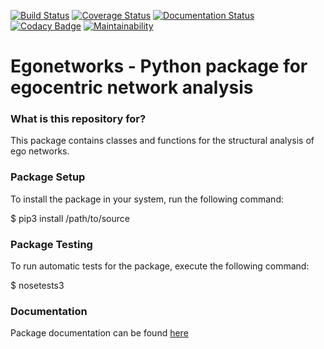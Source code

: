 [![Build Status](https://travis-ci.org/valearna/egonetworks.svg?branch=master)](https://travis-ci.org/valearna/egonetworks) [![Coverage Status](https://coveralls.io/repos/github/valearna/egonetworks/badge.svg?branch=master)](https://coveralls.io/github/valearna/egonetworks?branch=master) [![Documentation Status](https://readthedocs.org/projects/egonetworks/badge/?version=latest)](http://egonetworks.readthedocs.io/en/latest/?badge=latest) [![Codacy Badge](https://api.codacy.com/project/badge/Grade/e7f348baffe147d0986d165d2750bd25)](https://www.codacy.com/app/valearna/egonetworks?utm_source=github.com&amp;utm_medium=referral&amp;utm_content=valearna/egonetworks&amp;utm_campaign=Badge_Grade) [![Maintainability](https://api.codeclimate.com/v1/badges/23129103ac303786f29f/maintainability)](https://codeclimate.com/github/valearna/egonetworks/maintainability)

# Egonetworks - Python package for egocentric network analysis

### What is this repository for? ###

This package contains classes and functions for the structural analysis of ego networks.

### Package Setup ###

To install the package in your system, run the following command:

$ pip3 install /path/to/source

### Package Testing ###

To run automatic tests for the package, execute the following command:

$ nosetests3

### Documentation ###

Package documentation can be found [here](http://egonetworks.readthedocs.io)
